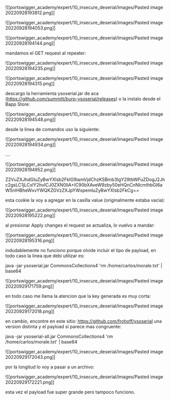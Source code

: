 ![[portswigger_academy/expert/10_insecure_deserial/images/Pasted image 20220928193812.png]]

![[portswigger_academy/expert/10_insecure_deserial/images/Pasted image 20220928194053.png]]

![[portswigger_academy/expert/10_insecure_deserial/images/Pasted image 20220928194144.png]]

mandamos el GET request al repeater:

![[portswigger_academy/expert/10_insecure_deserial/images/Pasted image 20220928194235.png]]

![[portswigger_academy/expert/10_insecure_deserial/images/Pasted image 20220928194315.png]]

descargo la herramienta ysoserial.jar de aca (https://github.com/summitt/burp-ysoserial/releases) o la instalo desde el Bapp Store:

![[portswigger_academy/expert/10_insecure_deserial/images/Pasted image 20220928194548.png]]

desde la linea de comandos uso la siguiente:

![[portswigger_academy/expert/10_insecure_deserial/images/Pasted image 20220928194934.png]]

....

![[portswigger_academy/expert/10_insecure_deserial/images/Pasted image 20220928194952.png]]

Z2VuZXJhdGluZyBwYXlsb2FkIG9iamVjdChzKSBmb3IgY29tbWFuZDogJ2Jhc2gsLC1jLCxlY2hvICJ0ZXN0IiA+IC90bXAveW9zby50eHQnCnNlcmlhbGl6aW5nIHBheWxvYWQKZGVzZXJpYWxpemluZyBwYXlsb2FkCg==

esta cookie la voy a agregar en la casilla value (originalmente estaba vacia):

![[portswigger_academy/expert/10_insecure_deserial/images/Pasted image 20220928195222.png]]

al presionar Apply changes el request se actualiza, lo vuelvo a mandar:

![[portswigger_academy/expert/10_insecure_deserial/images/Pasted image 20220928195316.png]]

indudablemente no funciono porque olvide incluir el tipo de payload, en todo caso la linea que debi utilizar es:

java -jar ysoserial.jar CommonsCollections4 'rm /home/carlos/morale.txt' | base64

![[portswigger_academy/expert/10_insecure_deserial/images/Pasted image 20220929171759.png]]

en todo caso me llama la atencion que la key generada es muy corta:

![[portswigger_academy/expert/10_insecure_deserial/images/Pasted image 20220929172018.png]]


en cambio, encontre en este sitio: https://github.com/frohoff/ysoserial una version distinta y el payload si parece mas congruente:

java -jar ysoserial-all.jar CommonsCollections4 'rm /home/carlos/morale.txt' | base64

![[portswigger_academy/expert/10_insecure_deserial/images/Pasted image 20220929172043.png]]

por la longitud lo voy a pasar a un archivo:

![[portswigger_academy/expert/10_insecure_deserial/images/Pasted image 20220929172221.png]]

esta vez el payload fue super grande pero tampoco funciono.